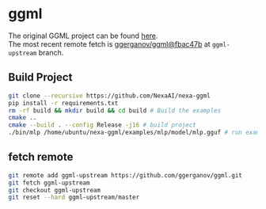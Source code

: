 # ggml
The original GGML project can be found [here](https://github.com/ggerganov/ggml).  
The most recent remote fetch is [ggerganov/ggml@fbac47b](https://github.com/ggerganov/ggml/commit/fbac47bf5ea0d2f92bc98bbc79a915ad7477e3e0) at `ggml-upstream` branch.

## Build Project
```bash
git clone --recursive https://github.com/NexaAI/nexa-ggml
pip install -r requirements.txt
rm -rf build && mkdir build && cd build # Build the examples
cmake ..
cmake --build . --config Release -j16 # build project
./bin/mlp /home/ubuntu/nexa-ggml/examples/mlp/model/mlp.gguf # run example
```

## fetch remote
```bash
git remote add ggml-upstream https://github.com/ggerganov/ggml.git
git fetch ggml-upstream
git checkout ggml-upstream
git reset --hard ggml-upstream/master
```